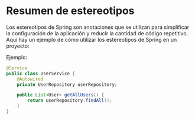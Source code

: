 # Resumen de estereotipos

Los estereotipos de Spring son anotaciones que se utilizan para simplificar la configuración de la aplicación y reducir la cantidad de código repetitivo. Aquí hay un ejemplo de cómo utilizar los estereotipos de Spring en un proyecto:

Ejemplo:

```java
@Service
public class UserService {
    @Autowired
    private UserRepository userRepository;

    public List<User> getAllUsers() {
        return userRepository.findAll();
    }
}
```
